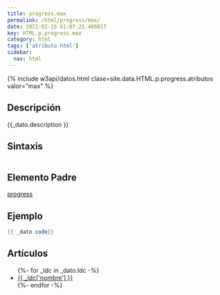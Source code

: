 ```yaml
---
title: progress.max
permalink: /html/progress/max/
date: 2021-02-15 01:07:21.406817
key: HTML.p.progress.max
category: html
tags: ['atributo html']
sidebar: 
  nav: html
---
```


{% include w3api/datos.html clase=site.data.HTML.p.progress.atributos valor="max" %}

## Descripción
{{_dato.description }}

## Sintaxis
~~~html
~~~

## Elemento Padre
[progress](/html/progress/)

## Ejemplo
~~~java
{{ _dato.code}}
~~~

## Artículos
<ul>
{%- for _ldc in _dato.ldc -%}
   <li>
       <a href="{{_ldc['url'] }}">{{ _ldc['nombre'] }}</a>
   </li>
{%- endfor -%}
</ul>
